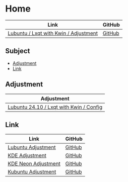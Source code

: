 

# Home

| Link | GitHub |
| ---- | ------ |
| [Lubuntu / Lxqt with Kwin / Adjustment](https://samwhelp.github.io/lubuntu-lxqt-with-kwin-adjustment/) | [GitHub](https://github.com/samwhelp/lubuntu-lxqt-with-kwin-adjustment) |




## Subject

* [Adjustment](#adjustment)
* [Link](#link)




## Adjustment

| Adjustment |
| ---------- |
| [Lubuntu 24.10 / Lxqt with Kwin / Config](https://github.com/samwhelp/lubuntu-lxqt-with-kwin-adjustment/tree/main/prototype/main/lxqt-config) |




## Link

| Link | GitHub |
| ---- | ------ |
| [Lubuntu Adjustment](https://samwhelp.github.io/lubuntu-adjustment/) | [GitHub](https://github.com/samwhelp/lubuntu-adjustment) |
| [KDE Adjustment](https://samwhelp.github.io/kde-adjustment/) | [GitHub](https://github.com/samwhelp/kde-adjustment) |
| [KDE Neon Adjustment](https://samwhelp.github.io/kde-neon-adjustment/) | [GitHub](https://github.com/samwhelp/kde-neon-adjustment) |
| [Kubuntu Adjustment](https://samwhelp.github.io/kubuntu-adjustment/) | [GitHub](https://github.com/samwhelp/kubuntu-adjustment) |
